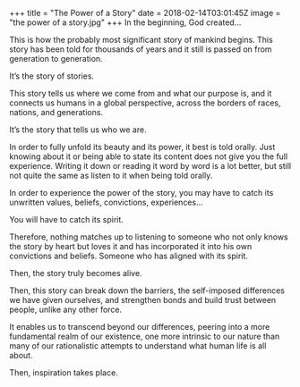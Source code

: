 
+++
title = "The Power of a Story"
date = 2018-02-14T03:01:45Z
image = "the power of a story.jpg"
+++
In the beginning, God created…

This is how the probably most significant story of mankind begins. This story has been told for thousands of years and it still is passed on from generation to generation. 

It’s the story of stories.

This story tells us where we come from and what our purpose is, and it connects us humans in a global perspective, across the borders of races, nations, and generations. 

It’s the story that tells us who we are.

In order to fully unfold its beauty and its power, it best is told orally. Just knowing about it or being able to state its content does not give you the full experience. Writing it down or reading it word by word is a lot better, but still not quite the same as listen to it when being told orally. 

In order to experience the power of the story, you may have to catch its unwritten values, beliefs, convictions, experiences… 

You will have to catch its spirit.

Therefore, nothing matches up to listening to someone who not only knows the story by heart but loves it and has incorporated it into his own convictions and beliefs. Someone who has aligned with its spirit. 

Then, the story truly becomes alive. 

Then, this story can break down the barriers, the self-imposed differences we have given ourselves, and strengthen bonds and build trust between people, unlike any other force. 

It enables us to transcend beyond our differences, peering into a more fundamental realm of our existence, one more intrinsic to our nature than many of our rationalistic attempts to understand what human life is all about.

Then, inspiration takes place.